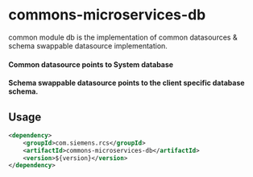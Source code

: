 # commons-microservices-db
common module db is the implementation of common datasources & schema swappable datasource implementation.

#### Common datasource points to System database
#### Schema swappable datasource points to the client specific database schema.

## Usage

```xml
<dependency>
	<groupId>com.siemens.rcs</groupId>
	<artifactId>commons-microservices-db</artifactId>
	<version>${version}</version>
</dependency>
```